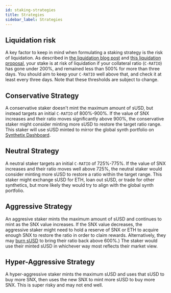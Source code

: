 ```yaml
---
id: staking-strategies
title: Strategies
sidebar_label: Strategies
---
```


## Liquidation risk
A key factor to keep in mind when formulating a staking strategy is the risk of liquidation. As described in <a href="https://blog.synthetix.io/liquidation-faqs/" class="link">the liquidation blog post</a> and <a href="https://sips.synthetix.io/sccp/sccp-25" class="link">this liquidation proposal</a>, your stake is at risk of liquidation if your collateral ratio (`C-RATIO`) has gone under 200%, and remained less than 500% for more than three days. You should aim to keep your `C-RATIO` well above that, and check it at least every three days. Note that these thresholds are subject to change.

## Conservative Strategy
A conservative staker doesn't mint the maximum amount of sUSD, but instead targets an initial `C-RATIO` of 800%-900%. If the value of SNX increases and their ratio moves significantly above 900%, the conservative staker might consider minting more sUSD to restore the target ratio range. This staker will use sUSD minted to mirror the global synth portfolio on <a href="https://dashboard.synthetix.io/" class="link" target="_blank">Synthetix Dashboard</a>.

## Neutral Strategy
A neutral staker targets an initial `C-RATIO` of 725%-775%. If the value of SNX increases and their ratio moves well above 725%, the neutral staker would consider minting more sUSD to restore a ratio within the target range. This staker might exchange sUSD for ETH, loan out sUSD, or trade for other synthetics, but more likely they would try to align with the global synth portfolio.


## Aggressive Strategy
An aggresive staker mints the maximum amount of sUSD and continues to mint as the SNX value increases. If the SNX value decreases, the aggressive staker might need to hold a reserve of SNX or ETH to acquire enough SNX to restore the ratio in order to claim rewards. Alternatively, they may <a href="/docs/transferring-snx#burning-susd" class="link">burn sUSD</a> to bring their ratio back above 600%.) The staker would use their minted sUSD in whichever way most reflects their market view. 

## Hyper-Aggressive Strategy
A hyper-aggressive staker mints the maximum sUSD and uses that sUSD to buy more SNX, then uses the new SNX to mint more sUSD to buy more SNX. This is super risky and may not end well.
